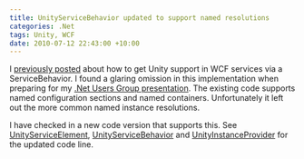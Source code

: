 ```yaml
---
title: UnityServiceBehavior updated to support named resolutions
categories: .Net
tags: Unity, WCF
date: 2010-07-12 22:43:00 +10:00
---
```


I [previously posted][0] about how to get Unity support in WCF services via a ServiceBehavior. I found a glaring omission in this implementation when preparing for my [.Net Users Group presentation][1]. The existing code supports named configuration sections and named containers. Unfortunately it left out the more common named instance resolutions.

I have checked in a new code version that supports this. See [UnityServiceElement][2], [UnityServiceBehavior][3] and [UnityInstanceProvider][4] for the updated code line.

[0]: /2010/09/29/custom-windows-workflow-activity-for-dependency-resolutione28093part-2/
[1]: /2010/07/12/canberra-net-users-group-presentation-next-week/
[2]: http://neovolve.codeplex.com/SourceControl/changeset/view/62517#1216930
[3]: http://neovolve.codeplex.com/SourceControl/changeset/view/62517#1149361
[4]: http://neovolve.codeplex.com/SourceControl/changeset/view/62517#1149347
